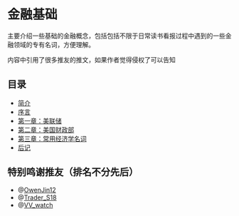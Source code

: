 # 金融基础

主要介绍一些基础的金融概念，包括包括不限于日常读书看报过程中遇到的一些金融领域的专有名词，方便理解。

内容中引用了很多推友的推文，如果作者觉得侵权了可以告知

## 目录

-   [简介](./book/README.md)
-   [序言](./book/chapter0.md)
-   [第一章：美联储](./book/chapter1.md)
-   [第二章：美国财政部](./book/chapter2.md)
-   [第三章：常用经济学名词](./book/chapter3.md)
-   [后记](./book/end.md)

## 特别鸣谢推友（排名不分先后）

-   @[OwenJin12](https://x.com/OwenJin12)
-   @[Trader_S18](https://x.com/Trader_S18)
-   @[VV_watch](https://x.com/VV_watch)
